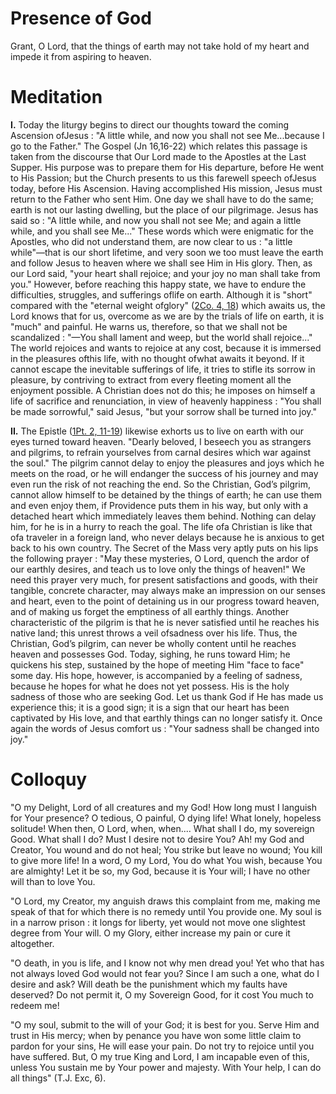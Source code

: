 # Presence of God

Grant, O Lord, that the things of earth may not take hold of my heart and impede it from aspiring to heaven.

# Meditation

**I.** Today the liturgy begins to direct our thoughts toward the coming Ascension ofJesus : "A little while, and now you shall not see Me...because I go to the Father." The Gospel (Jn 16,16-22) which relates this passage is taken from the discourse that Our Lord made to the Apostles at the Last Supper. His purpose was to prepare them for His departure, before He went to His Passion; but the Church presents to us this farewell speech ofJesus today, before His Ascension. Having accomplished His mission, Jesus must return to the Father who sent Him. One day we shall have to do the same; earth is not our lasting dwelling, but the place of our pilgrimage. Jesus has said so : "A little while, and now you shall not see Me; and again a little while, and you shall see Me..." These words which were enigmatic for the Apostles, who did not understand them, are now clear to us : "a little while"—that is our short lifetime, and very soon we too must leave the earth and follow Jesus to heaven where we shall see Him in His glory. Then, as our Lord said, "your heart shall rejoice; and your joy no man shall take from you." However, before reaching this happy state, we have to endure the difficulties, struggles, and sufferings oflife on earth. Although it is "short" compared with the "eternal weight ofglory" ([2Co. 4, 18](https://vulgata.online/bible/2Co.4?ed=DR2&vfn=DR2.2Co.4.18:vs)) which awaits us, the Lord knows that for us, overcome as we are by the trials of life on earth, it is "much" and painful. He warns us, therefore, so that we shall not be scandalized : "—You shall lament and weep, but the world shall rejoice..." The world rejoices and wants to rejoice at any cost, because it is immersed in the pleasures ofthis life, with no thought ofwhat awaits it beyond. If it cannot escape the inevitable sufferings of life, it tries to stifle its sorrow in pleasure, by contriving to extract from every fleeting moment all the enjoyment possible. A Christian does not do this; he imposes on himself a life of sacrifice and renunciation, in view of heavenly happiness : "You shall be made sorrowful," said Jesus, "but your sorrow shall be turned into joy."

**II.** The Epistle ([1Pt. 2, 11-19](https://vulgata.online/bible/1Pt.2?ed=DR2&vfn=DR2.1Pt.2.11-19:vs)) likewise exhorts us to live on earth with our eyes turned toward heaven. "Dearly beloved, I beseech you as strangers and pilgrims, to refrain yourselves from carnal desires which war against the soul." The pilgrim cannot delay to enjoy the pleasures and joys which he meets on the road, or he will endanger the success of his journey and may even run the risk of not reaching the end. So the Christian, God’s pilgrim, cannot allow himself to be detained by the things of earth; he can use them and even enjoy them, if Providence puts them in his way, but only with a detached heart which immediately leaves them behind. Nothing can delay him, for he is in a hurry to reach the goal. The life ofa Christian is like that ofa traveler in a foreign land, who never delays because he is anxious to get back to his own country. The Secret of the Mass very aptly puts on his lips the following prayer : "May these mysteries, O Lord, quench the ardor of our earthly desires, and teach us to love only the things of heaven!" We need this prayer very much, for present satisfactions and goods, with their tangible, concrete character, may always make an impression on our senses and heart, even to the point of detaining us in our progress toward heaven, and of making us forget the emptiness of all earthly things. Another characteristic of the pilgrim is that he is never satisfied until he reaches his native land; this unrest throws a veil ofsadness over his life. Thus, the Christian, God’s pilgrim, can never be wholly content until he reaches heaven and possesses God. Today, sighing, he runs toward Him; he quickens his step, sustained by the hope of meeting Him "face to face" some day. His hope, however, is accompanied by a feeling of sadness, because he hopes for what he does not yet possess. His is the holy sadness of those who are seeking God. Let us thank God if He has made us experience this; it is a good sign; it is a sign that our heart has been captivated by His love, and that earthly things can no longer satisfy it. Once again the words of Jesus comfort us : "Your sadness shall be changed into joy."

# Colloquy 

"O my Delight, Lord of all creatures and my God! How long must I languish for Your presence? O tedious, O painful, O dying life! What lonely, hopeless solitude! When then, O Lord, when, when.... What shall I do, my sovereign Good. What shall I do? Must I desire not to desire You? Ah! my God and Creator, You wound and do not heal; You strike but leave no wound; You kill to give more life! In a word, O my Lord, You do what You wish, because You are almighty! Let it be so, my God, because it is Your will; I have no other will than to love You.

"O Lord, my Creator, my anguish draws this complaint from me, making me speak of that for which there is no remedy until You provide one. My soul is in a narrow prison : it longs for liberty, yet would not move one slightest degree from Your will. O my Glory, either increase my pain or cure it altogether.

"O death, in you is life, and I know not why men dread you! Yet who that has not always loved God would not fear you? Since I am such a one, what do I desire and ask? Will death be the punishment which my faults have deserved? Do not permit it, O my Sovereign Good, for it cost You much to redeem me!

"O my soul, submit to the will of your God; it is best for you. Serve Him and trust in His mercy; when by penance you have won some little claim to pardon for your sins, He will ease your pain. Do not try to rejoice until you have suffered. But, O my true King and Lord, I am incapable even of this, unless You sustain me by Your power and majesty. With Your help, I can do all things" (T.J. Exc, 6).
